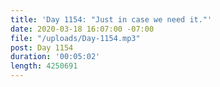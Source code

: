 ```yaml
---
title: 'Day 1154: "Just in case we need it."'
date: 2020-03-18 16:07:00 -07:00
file: "/uploads/Day-1154.mp3"
post: Day 1154
duration: '00:05:02'
length: 4250691
---
```


